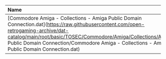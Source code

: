 |Name|Size|
|:---|---:|
|[Commodore Amiga - Collections - Amiga Public Domain Connection.dat](https://raw.githubusercontent.com/open-retrogaming-archive/dat-catalog/main/root/basic/TOSEC/Commodore/Amiga/Collections/Amiga Public Domain Connection/Commodore Amiga - Collections - Amiga Public Domain Connection.dat)|8581|

